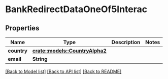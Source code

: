 # BankRedirectDataOneOf5Interac

## Properties

Name | Type | Description | Notes
------------ | ------------- | ------------- | -------------
**country** | [**crate::models::CountryAlpha2**](CountryAlpha2.md) |  | 
**email** | **String** |  | 

[[Back to Model list]](../README.md#documentation-for-models) [[Back to API list]](../README.md#documentation-for-api-endpoints) [[Back to README]](../README.md)


